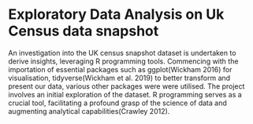 # Exploratory Data Analysis on Uk Census data snapshot

An investigation into the UK census snapshot dataset is undertaken to derive insights, leveraging R programming tools. Commencing with the importation of essential packages such as ggplot(Wickham 2016) for visualisation, tidyverse(Wickham et al. 2019) to better transform and present our data, various other packages were were utilised. The project involves an initial exploration of the dataset. R programming serves as a crucial tool, facilitating a profound grasp of the science of data and augmenting analytical capabilities(Crawley 2012).
